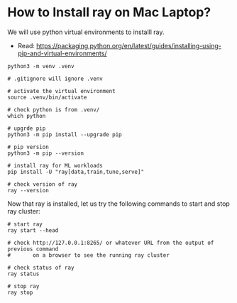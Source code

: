 # How to Install ray on Mac Laptop? 

We will use python virtual environments to installl ray.

- Read: https://packaging.python.org/en/latest/guides/installing-using-pip-and-virtual-environments/

```
python3 -m venv .venv 
 
# .gitignore will ignore .venv

# activate the virtual environment
source .venv/bin/activate
 
# check python is from .venv/
which python

# upgrde pip
python3 -m pip install --upgrade pip

# pip version
python3 -m pip --version

# install ray for ML workloads
pip install -U "ray[data,train,tune,serve]"
 
# check version of ray
ray --version

```


Now that ray is installed, let us try the following commands to start and stop ray cluster:

```
# start ray
ray start --head

# check http://127.0.0.1:8265/ or whatever URL from the output of previous command 
#       on a browser to see the running ray cluster

# check status of ray
ray status

# stop ray 
ray stop

```
